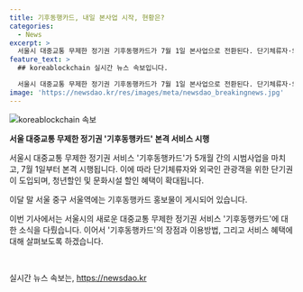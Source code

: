 ```yaml
---
title: 기후동행카드, 내일 본사업 시작, 현황은?
categories:
  - News
excerpt: >
  서울시 대중교통 무제한 정기권 기후동행카드가 7월 1일 본사업으로 전환된다. 단기체류자·외국인 관광객을 위한 단기권과 청년 및 문화시설 할인 혜택이 추가되어 확대된다.
feature_text: >
  ## koreablockchain 실시간 뉴스 속보입니다.

  서울시 대중교통 무제한 정기권 기후동행카드가 7월 1일 본사업으로 전환된다. 단기체류자·외국인 관광객을 위한 단기권과 청년 및 문화시설 할인 혜택이 추가되어 확대된다.
image: 'https://newsdao.kr/res/images/meta/newsdao_breakingnews.jpg'
---
```


<p><img src="https://newsdao.kr/res/images/meta/newsdao_breakingnews.jpg" alt="koreablockchain 속보" /></p>

<p><b>서울 대중교통 무제한 정기권 '기후동행카드' 본격 서비스 시행</b></p>

<p>서울시 대중교통 무제한 정기권 서비스 '기후동행카드'가 5개월 간의 시범사업을 마치고, 7월 1일부터 본격 시행됩니다. 이에 따라 단기체류자와 외국인 관광객을 위한 단기권이 도입되며, 청년할인 및 문화시설 할인 혜택이 확대됩니다.</p>

<p>이달 말 서울 중구 서울역에는 기후동행카드 홍보물이 게시되어 있습니다. </p>

<p>이번 기사에서는 서울시의 새로운 대중교통 무제한 정기권 서비스 '기후동행카드'에 대한 소식을 다뤘습니다. 이어서 '기후동행카드'의 장점과 이용방법, 그리고 서비스 혜택에 대해 살펴보도록 하겠습니다. </p>

<p data-ke-size="size16">&nbsp;</p>
실시간 뉴스 속보는, <a href="https://newsdao.kr" rel="dofollow">https://newsdao.kr</a>



